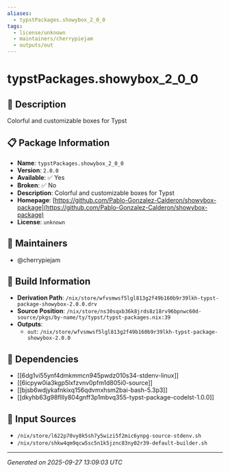 ```yaml
---
aliases:
  - typstPackages.showybox_2_0_0
tags:
  - license/unknown
  - maintainers/cherrypiejam
  - outputs/out
---
```


# typstPackages.showybox_2_0_0

## 📝 Description

Colorful and customizable boxes for Typst

## 📋 Package Information

- **Name**: `typstPackages.showybox_2_0_0`
- **Version**: `2.0.0`
- **Available**: ✅ Yes
- **Broken**: ✅ No
- **Description**: Colorful and customizable boxes for Typst
- **Homepage**: [https://github.com/Pablo-Gonzalez-Calderon/showybox-package](https://github.com/Pablo-Gonzalez-Calderon/showybox-package)
- **License**: `unknown`
## 👥 Maintainers

- @cherrypiejam


## 🔧 Build Information

- **Derivation Path**: `/nix/store/wfvsmwsf5lgl813g2f49b160b9r39lkh-typst-package-showybox-2.0.0.drv`
- **Source Position**: `/nix/store/ns30sqxb36k8jrds8z18rv96bpnwc60d-source/pkgs/by-name/ty/typst/typst-packages.nix:39`
- **Outputs**:
  - `out`:  `/nix/store/wfvsmwsf5lgl813g2f49b160b9r39lkh-typst-package-showybox-2.0.0`

## 🔗 Dependencies

- [[6dg1vi55ynf4dmkmmcn945pwdz010s34-stdenv-linux]]
- [[6icpyw0ia3kgp5lxfzvnv0pfm1d805i0-source]]
- [[bjsb6wdjykafnkixq156qdvmxhsm2bai-bash-5.3p3]]
- [[dkyhb63g98fllly804gnff3p1mbvq355-typst-package-codelst-1.0.0]]

## 📁 Input Sources

- `/nix/store/l622p70vy8k5sh7y5wizi5f2mic6ynpg-source-stdenv.sh`
- `/nix/store/shkw4qm9qcw5sc5n1k5jznc83ny02r39-default-builder.sh`

---
*Generated on 2025-09-27 13:09:03 UTC*
